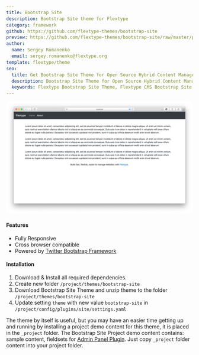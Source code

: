 ```yaml
---
title: Bootstrap Site
description: Bootstrap Site theme for Flextype
category: framework
github: https://github.com/flextype-themes/bootstrap-site
preview: https://github.com/flextype-themes/bootstrap-site/raw/master/preview.png
author:
  name: Sergey Romanenko
  email: sergey.romanenko@flextype.org
template: flextype/theme
seo:
  title: Get Bootstrap Site Theme for Open Source Hybrid Content Management System | Flextype
  description: Bootstrap Site Theme for Open Source Hybrid Content Management System
  keywords: Flextype Bootstrap Site Theme, Flextype CMS Bootstrap Site Theme, Headless CMS Bootstrap Site Theme, Download Flat File CMS Bootstrap Site Theme, Download Flat File Content Management System Bootstrap Site Theme, Download PHP CMS Bootstrap Site Theme, Bootstrap Site, Theme, Content, Management, System, PHP, CMS
---
```


![Bootstrap Site](https://github.com/flextype-themes/bootstrap-site/raw/master/preview.png)

#### Features

* Fully Responsive
* Cross browser compatible
* Powered by [Twitter Bootstrap Framework](https://getbootstrap.com)

#### Installation

1. Download & Install all required dependencies.
2. Create new folder `/project/themes/bootstrap-site`
3. Download Bootstrap Site Theme and unzip theme to the folder `/project/themes/bootstrap-site`
4. Update setting `theme` with new value `bootstrap-site` in `/project/config/plugins/site/settings.yaml`

The theme by itself is useful, but you may have an easier time getting up and running by installing a project demo content for this theme, it is placed in the `_project` folder. The Bootstrap Site Project demo content contains: sample content, fieldsets for [Admin Panel Plugin](https://github.com/flextype-plugins/admin). Just copy `_project` folder content into your project folder.
